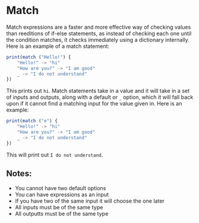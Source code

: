 # Match

Match expressions are a faster and more effective way of checking values than reeditions of if-else statements, as instead of checking each one until the condition matches, it checks immediately using a dictionary internally. Here is an example of a match statement:
```js
print(match ("Hello!") {
	"Hello!" -> "hi"
	"How are you?" -> "I am good"
	_ -> "I do not understand"
})
```
This prints out `hi`. Match statements take in a value and it will take in a set of inputs and outputs, along with a default or `_` option, which it will fall back upon if it cannot find a matching input for the value given in. Here is an example:
```js
print(match ("e") {
	"Hello!" -> "hi"
	"How are you?" -> "I am good"
	_ -> "I do not understand"
})
```
This will print out `I do not understand`.

## Notes:
- You cannot have two default options
- You can have expressions as an input
- If you have two of the same input it will choose the one later
- All inputs must be of the same type
- All outputts must be of the same type

